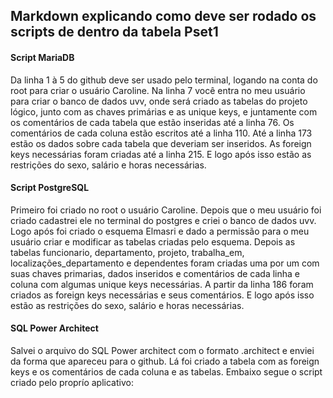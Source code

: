 ## Markdown explicando como deve ser rodado os scripts de dentro da tabela Pset1 ##

#### Script MariaDB ####
  Da linha 1 à 5 do github deve ser usado pelo terminal, logando na conta do root para criar o usuário Caroline. Na linha 7 você entra no meu usuário para criar o banco de dados uvv, onde será criado as tabelas do projeto lógico, junto com as chaves primárias e as unique keys, e juntamente com os comentários de cada tabela que estão inseridas até a linha 76. Os comentários de cada coluna estão escritos até a linha 110. Até a linha 173 estão os dados sobre cada tabela que deveriam ser inseridos. As foreign keys necessárias foram criadas até a linha 215. E logo após isso estão as restrições do sexo, salário e horas necessárias. 

#### Script PostgreSQL ####
 Primeiro foi criado no root o usuário Caroline. Depois que o meu usuário foi criado cadastrei ele no terminal do postgres e criei o banco de dados uvv. Logo após foi criado o esquema Elmasri e dado a permissão para o meu usuário criar e modificar as tabelas criadas pelo esquema. Depois as tabelas funcionario, departamento, projeto, trabalha_em, localizações_departamento e dependentes foram criadas uma por um com suas chaves primarias, dados inseridos e comentários de cada linha e coluna com algumas unique keys necessárias. A partir da linha 186 foram criados as foreign keys necessárias e seus comentários. E logo após isso estão as restrições do sexo, salário e horas necessárias. 

#### SQL Power Architect ####
 Salvei o arquivo do SQL Power architect com o formato .architect e enviei da forma que apareceu para o github. Lá foi criado a tabela com as foreign keys e os comentários de cada coluna e as tabelas. Embaixo segue o script criado pelo proprío aplicativo:
 
